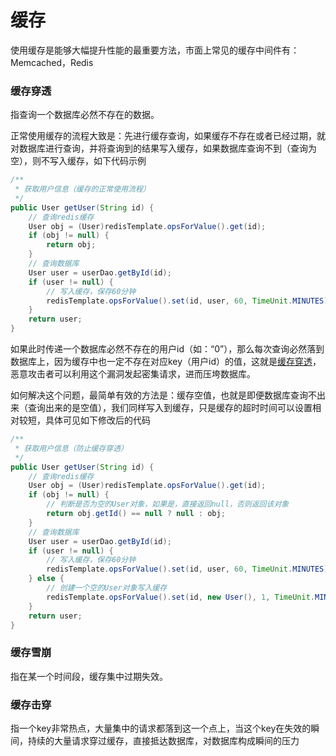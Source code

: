 # 缓存

使用缓存是能够大幅提升性能的最重要方法，市面上常见的缓存中间件有：Memcached，Redis

### 缓存穿透

指查询一个数据库必然不存在的数据。

正常使用缓存的流程大致是：先进行缓存查询，如果缓存不存在或者已经过期，就对数据库进行查询，并将查询到的结果写入缓存，如果数据库查询不到（查询为空），则不写入缓存，如下代码示例

```java
/**
 * 获取用户信息（缓存的正常使用流程）
 */
public User getUser(String id) {
    // 查询redis缓存
    User obj = (User)redisTemplate.opsForValue().get(id);
    if (obj != null) {
        return obj;
    }
    // 查询数据库
    User user = userDao.getById(id);
    if (user != null) {
        // 写入缓存，保存60分钟
        redisTemplate.opsForValue().set(id, user, 60, TimeUnit.MINUTES);
    }
    return user;
}
```

如果此时传递一个数据库必然不存在的用户id（如：“0”），那么每次查询必然落到数据库上，因为缓存中也一定不存在对应key（用户id）的值，这就是<u>缓存穿透</u>，恶意攻击者可以利用这个漏洞发起密集请求，进而压垮数据库。

如何解决这个问题，最简单有效的方法是：缓存空值，也就是即便数据库查询不出来（查询出来的是空值），我们同样写入到缓存，只是缓存的超时时间可以设置相对较短，具体可见如下修改后的代码

```java
/**
 * 获取用户信息（防止缓存穿透）
 */
public User getUser(String id) {
    // 查询redis缓存
    User obj = (User)redisTemplate.opsForValue().get(id);
    if (obj != null) {
        // 判断是否为空的User对象，如果是，直接返回null，否则返回该对象
        return obj.getId() == null ? null : obj;
    }
    // 查询数据库
    User user = userDao.getById(id);
    if (user != null) {
        // 写入缓存，保存60分钟
        redisTemplate.opsForValue().set(id, user, 60, TimeUnit.MINUTES);
    } else {
        // 创建一个空的User对象写入缓存
        redisTemplate.opsForValue().set(id, new User(), 1, TimeUnit.MINUTES);
    }
    return user;
}
```

### 缓存雪崩

指在某一个时间段，缓存集中过期失效。

### 缓存击穿

指一个key非常热点，大量集中的请求都落到这一个点上，当这个key在失效的瞬间，持续的大量请求穿过缓存，直接抵达数据库，对数据库构成瞬间的压力